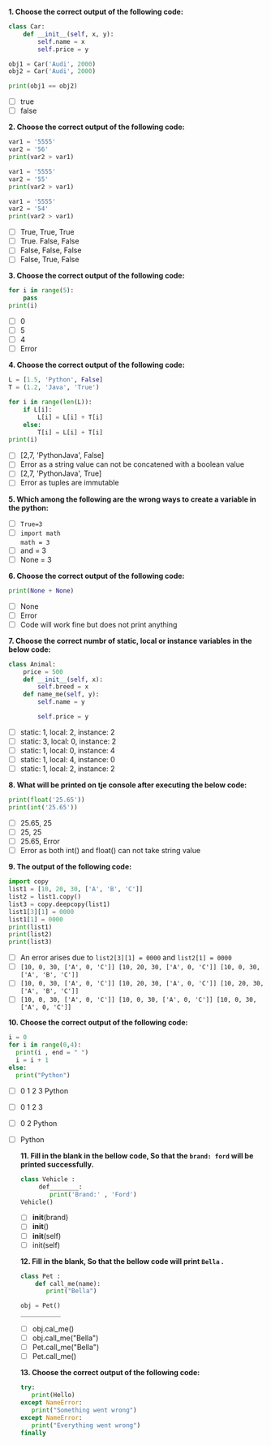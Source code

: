 **1. Choose the correct output of the following code:**

```python
class Car:
    def __init__(self, x, y):
        self.name = x
        self.price = y

obj1 = Car('Audi', 2000)
obj2 = Car('Audi', 2000)

print(obj1 == obj2)
```
- [ ] true
- [ ] false

**2. Choose the correct output of the following code:**

```python
var1 = '5555'
var2 = '56'
print(var2 > var1)

var1 = '5555'
var2 = '55'
print(var2 > var1)

var1 = '5555'
var2 = '54'
print(var2 > var1)
```
- [ ] True, True, True
- [ ] True. False, False
- [ ] False, False, False
- [ ] False, True, False

**3. Choose the correct output of the following code:**

```python
for i in range(5):
    pass
print(i)

```
- [ ] 0
- [ ] 5
- [ ] 4
- [ ] Error

**4. Choose the correct output of the following code:**

```python
L = [1.5, 'Python', False]
T = (1.2, 'Java', 'True')

for i in range(len(L)):
    if L[i]:
        L[i] = L[i] + T[i]
    else:
        T[i] = L[i] + T[i]
print(i)
```
- [ ] [2,7, 'PythonJava', False]
- [ ] Error as a string value can not be concatened with  a boolean value
- [ ] [2,7, 'PythonJava', True]
- [ ] Error as tuples are immutable

**5. Which among the following are the wrong ways to create a variable in the python:**

- [ ] `True=3`
- [ ] `import math` <br> `math = 3`
- [ ] and = 3
- [ ] None = 3

**6. Choose the correct output of the following code:**

```python
print(None + None)
```
- [ ] None
- [ ] Error
- [ ] Code will work fine but does not print anything

**7. Choose the correct numbr of static, local or instance variables in the below code:**

```python
class Animal:
    price = 500
    def __init__(self, x):
        self.breed = x
    def name_me(self, y):
        self.name = y

        self.price = y

```
- [ ] static: 1, local: 2, instance: 2
- [ ] static: 3, local: 0, instance: 2
- [ ] static: 1, local: 0, instance: 4
- [ ] static: 1, local: 4, instance: 0
- [ ] static: 1, local: 2, instance: 2

**8. What will be printed on tje console after executing the below code:**

```python
print(float('25.65'))
print(int('25.65'))
```
- [ ] 25.65, 25
- [ ] 25, 25
- [ ] 25.65, Error
- [ ] Error as both int() and float() can not take string value

**9. The output of the following code:**

```python
import copy
list1 = [10, 20, 30, ['A', 'B', 'C']]
list2 = list1.copy()
list3 = copy.deepcopy(list1)
list1[3][1] = 0000
list1[1] = 0000
print(list1)
print(list2)
print(list3)
```
- [ ] An error arises due to `list2[3][1] = 0000` and `list2[1] = 0000`
- [ ] `[10, 0, 30, ['A', 0, 'C']] [10, 20, 30, ['A', 0, 'C']] [10, 0, 30, ['A', 'B', 'C']]`
- [ ] `[10, 0, 30, ['A', 0, 'C']] [10, 20, 30, ['A', 0, 'C']] [10, 20, 30, ['A', 'B', 'C']]`
- [ ] `[10, 0, 30, ['A', 0, 'C']] [10, 0, 30, ['A', 0, 'C']] [10, 0, 30, ['A', 0, 'C']]`

**10. Choose the correct output of the following code:**
```python
i = 0
for i in range(0,4):
  print(i , end = " ")
  i = i + 1
else:
  print("Python")
```

- [ ] 0 1 2 3 Python
- [ ] 0 1 2 3
- [ ] 0 2 Python
- [ ] Python
  
  **11. Fill in the blank in the bellow code, So that the `brand: ford` will be printed successfully.**
  ```python
  class Vehicle :
       def________:
          print('Brand:' , 'Ford')
  Vehicle()
  ```
  - [ ] __init__(brand)
  - [ ] __init__()
  - [ ] __init__(self)
  - [ ] init(self)

   **12. Fill in the blank, So that the bellow code will print `Bella` .**
   ```python
   class Pet :
       def call_me(name):
          print("Bella")

   obj = Pet()
   ___________
   ```
   - [ ] obj.cal_me()
   - [ ] obj.call_me("Bella")
   - [ ] Pet.call_me("Bella")
   - [ ] Pet.call_me() 

   **13. Choose the correct output of the following code:**
   ```python
   try:
      print(Hello)
   except NameError:
      print("Something went wrong")
   except NameError:
      print("Everything went wrong")
   finally

  
